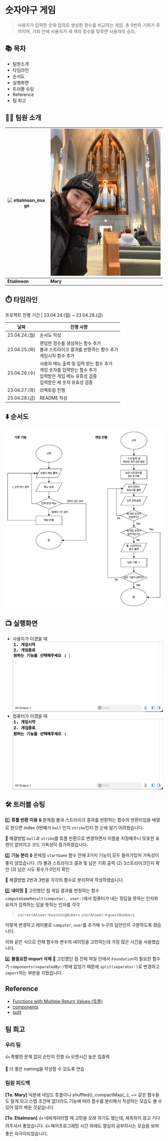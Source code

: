# 숫자야구 게임
> 사용자가 입력한 숫와 임의로 생성한 정수를 비교하는 게임. 총 9번의 기회가 주어지며, 기회 안에 사용자가 세 개의 정수를 맞추면 사용자의 승리.

## 📚 목차
- 팀원소개
- 타임라인
- 순서도
- 실행화면
- 트러블 슈팅
- Reference
- 팀 회고

## 🧑‍💻 팀원 소개
| ![etialmoon_image](./image/etialmoon_image.jpeg) | ![mary_image](./image/mary_image.jpeg) |
| -------- | -------- |
| **Etialmoon**| **Mary** |

## ⏱️ 타임라인
프로젝트 진행 기간 | 23.04.24.(월) ~ 23.04.28.(금)

| 날짜 | 진행 사항 |
| -------- | -------- |
| 23.04.24.(월)     | 순서도 작성 |
| 23.04.25.(화)     | 랜덤한 정수를 생성하는 함수 추가<br/>볼과 스트라이크 결과를 반환하는 함수 추가<br/>게임시작 함수 추가     |
| 23.04.26.(수)     | 사용자 메뉴 출력 및 입력 받는 함수 추가<br/>게임 숫자를 입력받는 함수 추가<br/>입력받은 게임 메뉴 유효성 검증<br/>입력받은 세 숫자 유효성 검증      |
| 23.04.27.(목)     | 리펙토링 진행     |
| 23.04.28.(금)     | README 작성     |

## ⬇️ 순서도
![number-baseball_flowchart](./image/number-baseball_flowchart.jpeg)

## 📺 실행화면
- 사용자가 이겼을 때
![user](./image/user.gif)
- 컴퓨터가 이겼을 때
![computer](./image/computer.gif)

## 🛠️ 트러블 슈팅
1️⃣ **튜플 반환 이용**
🔒 문제점
볼과 스트라이크 결과를 반환하는 함수의 반환타입을 배열로 받으면 index 0번째가 `ball` 인지 `strike`인지 한 눈에 알기 어려웠습니다.

🔑 해결방법
`ball`과 `strike`를 튜플 반환으로 변경하면서 이름을 지정해주니 모호한 표현이 없어지고 코드 가독성이 증가하였습니다.

2️⃣ **기능 분리**
🔒 문제점
`startGame` 함수 안에 3가지 기능이 모두 들어가있어 가독성이 좋지 않았습니다. 
(1) 볼과 스트라이크 결과 및 남은 기회 출력
(2) 3스트라이크인지 확인
(3) 남은 시도 횟수가 0인지 확인

🔑 해결방법
2번과 3번을 각각의 함수로 분리하여 작성하였습니다.

3️⃣ **네이밍**
🤔 고민했던 점
게임 결과를 판정하는 함수 `computeGameResult(computer:, user:)`에서 컴퓨터가 내는 정답을 뜻하는 인자와 유저가 입력하는 답을 뜻하는 인자를 각각
> `correctAnswer`->`winningNubers`
> `userAnswer`->`guessNumbers`
> 
이렇게 변경하고 레이블로 `computer`, `user`를 추가해 누구의 답안인지 구분하도록 했습니다.

이와 같은 식으로 전체 함수와 변수의 네이밍을 고민하는데 가장 많은 시간을 사용했습니다.

4️⃣ **불필요한 import 삭제**
🤔 고민했던 점
전체 파일 안에서 `Foundation`이 필요한 함수가 `components(separatedBy:)`밖에 없었기 때문에 `split(separator:)`로 변경하고 `import`하는 부분을 지웠습니다.


## Reference
- [Functions with Multiple Return Values (튜플)](https://docs.swift.org/swift-book/documentation/the-swift-programming-language/functions/#Functions-with-Multiple-Return-Values)
- [components](https://developer.apple.com/documentation/foundation/nsstring/1413214-components)
- [split](https://developer.apple.com/documentation/swift/string/split(separator:maxsplits:omittingemptysubsequences:))




## 팀 회고
### 우리 팀
👍 특별한 문제 없이 순탄히 진행
👍 오랜시간 높은 집중력

🤔 더 좋은 naming을 작성할 수 있도록 연습

### 팀원 피드백
**[To. Mary]**
덕분에 네임드 튜플이나 shuffled(), compactMap(_:), ~= 같은 함수들도 알게 되고 스텝 조건에 없더라도 기능에 따라 함수를 분리해서 작성하는 모습도 볼 수 있어 많이 배운 것같습니다.

**[To. Etialmoon]**
👍 네비게이터할 때 고민을 오래 하기도 했는데, 재촉하지 않고 기다려주셔서 좋았습니다.
👍 페어프로그래밍 시간 외에도 열심히 공부하시는 모습을 보며 좋은 자극이되었습니다.


